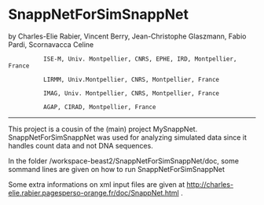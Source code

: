 # SnappNetForSimSnappNet
  by Charles-Elie Rabier, Vincent Berry, Jean-Christophe Glaszmann, Fabio Pardi, Scornavacca Celine 


              ISE-M, Univ. Montpellier, CNRS, EPHE, IRD, Montpellier, France

              LIRMM, Univ.Montpellier, CNRS, Montpellier, France

              IMAG, Univ. Montpellier, CNRS, Montpellier, France

              AGAP, CIRAD, Montpellier, France 

***********************************************************************************************************************

This project is a cousin of the (main) project MySnappNet.
SnappNetForSimSnappNet was used for analyzing simulated data since it handles count data and not DNA sequences.

In the folder /workspace-beast2/SnappNetForSimSnappNet/doc, some sommand lines are given on how to run  SnappNetForSimSnappNet

Some extra informations on xml input files are given at http://charles-elie.rabier.pagesperso-orange.fr/doc/SnappNet.html . 

